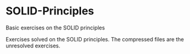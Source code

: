 # SOLID-Principles
Basic exercises on the SOLID principles

Exercises solved on the SOLID principles. The compressed files are the unresolved exercises.
